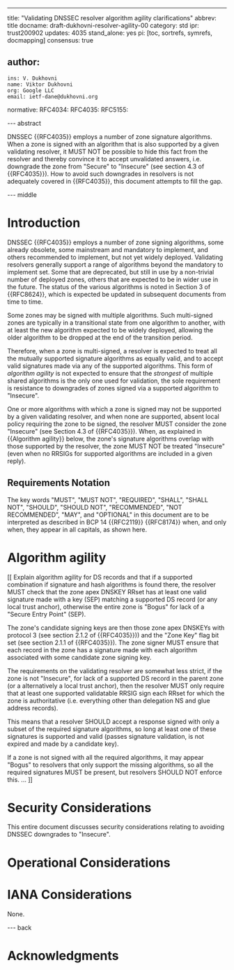 ---
title: "Validating DNSSEC resolver algorithm agility clarifications"
abbrev: title
docname: draft-dukhovni-resolver-agility-00
category: std
ipr: trust200902
updates: 4035
stand_alone: yes
pi: [toc, sortrefs, symrefs, docmapping]
consensus: true

author:
  -
    ins: V. Dukhovni
    name: Viktor Dukhovni
    org: Google LLC
    email: ietf-dane@dukhovni.org

normative:
  RFC4034:
  RFC4035:
  RFC5155:


--- abstract

DNSSEC {{RFC4035}} employs a number of zone signature algorithms.  When a zone
is signed with an algorithm that is also supported by a given validating
resolver, it MUST NOT be possible to hide this fact from the resolver and
thereby convince it to accept unvalidated answers, i.e. downgrade the zone from
"Secure" to "Insecure" (see section 4.3 of {{RFC4035}}).  How to avoid such
downgrades in resolvers is not adequately covered in {{RFC4035}}, this document
attempts to fill the gap.

--- middle

# Introduction

DNSSEC {{RFC4035}} employs a number of zone signing algorithms, some already
obsolete, some mainstream and mandatory to implement, and others recommended to
implement, but not yet widely deployed.  Validating resolvers generally support
a range of algorithms beyond the mandatory to implement set.  Some that are
deprecated, but still in use by a non-trivial number of deployed zones, others
that are expected to be in wider use in the future.  The status of the various
algorithms is noted in Section 3 of {{RFC8624}}, which is expected be updated
in subsequent documents from time to time.

Some zones may be signed with multiple algorithms.  Such multi-signed zones are
typically in a transitional state from one algorithm to another, with at least
the new algorithm expected to be widely deployed, allowing the older algorithm
to be dropped at the end of the transition period.

Therefore, when a zone is multi-signed, a resolver is expected to treat all
the mutually supported signature algorithms as equally valid, and to accept
valid signatures made via any of the supported algorithms.  This form of
*algorithm agility* is not expected to ensure that the *strongest* of multiple
shared algorithms is the only one used for validation, the sole requirement is
resistance to downgrades of zones signed via a supported algorithm to
"Insecure".

One or more algorithms with which a zone is signed may not be supported by a
given validating resolver, and when none are supported, absent local policy
requiring the zone to be signed, the resolver MUST consider the zone "Insecure"
(see Section 4.3 of {{RFC4035}}).  When, as explained in {{Algorithm agility}}
below, the zone's signature algorithms overlap with those supported by the
resolver, the zone MUST NOT be treated "Insecure" (even when no RRSIGs for
supported algorithms are included in a given reply).


## Requirements Notation

   The key words "MUST", "MUST NOT", "REQUIRED", "SHALL", "SHALL NOT",
   "SHOULD", "SHOULD NOT", "RECOMMENDED", "NOT RECOMMENDED", "MAY",
   and "OPTIONAL" in this document are to be interpreted as described
   in BCP 14 {{RFC2119}} {{RFC8174}} when, and only when, they appear
   in all capitals, as shown here.

# Algorithm agility

[[ Explain algorithm agility for DS records and that if a supported combination
   if signature and hash algorithms is found there, the resolver MUST check that
   the zone apex DNSKEY RRset has at least one valid signature made with a key
   (SEP) matching a supported DS record (or any local trust anchor), otherwise the
   entire zone is "Bogus" for lack of a "Secure Entry Point" (SEP).

   The zone's candidate signing keys are then those zone apex DNSKEYs with
   protocol 3 (see section 2.1.2 of {{RFC4035}})) and the "Zone Key" flag bit
   set (see section 2.1.1 of {{RFC4035}}).  The zone signer MUST ensure that
   each record in the zone has a signature made with each algorithm associated
   with some candidate zone signing key.

   The requirements on the validating resolver are somewhat less strict, if the
   zone is not "Insecure", for lack of a supported DS record in the parent zone
   (or a alternatively a local trust anchor), then the resolver MUST only require
   that at least one supported validatable RRSIG sign each RRset for which the zone
   is authoritative (i.e. everything other than delegation NS and glue address
   records).

   This means that a resolver SHOULD accept a response signed with only a subset
   of the required signature algorithms, so long at least one of these signatures
   is supported and valid (passes signature validation, is not expired and made by
   a candidate key).

   If a zone is not signed with all the required algorithms, it may appear "Bogus"
   to resolvers that only support the missing algorithms, so all the required
   signatures MUST be present, but resolvers SHOULD NOT enforce this.
   ... ]]


# Security Considerations

This entire document discusses security considerations relating to avoiding
DNSSEC downgrades to "Insecure".

# Operational Considerations

# IANA Considerations

None.

--- back

# Acknowledgments
